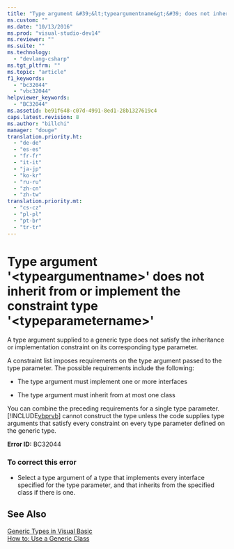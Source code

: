 ```yaml
---
title: "Type argument &#39;&lt;typeargumentname&gt;&#39; does not inherit from or implement the constraint type &#39;&lt;typeparametername&gt;&#39;"
ms.custom: ""
ms.date: "10/13/2016"
ms.prod: "visual-studio-dev14"
ms.reviewer: ""
ms.suite: ""
ms.technology: 
  - "devlang-csharp"
ms.tgt_pltfrm: ""
ms.topic: "article"
f1_keywords: 
  - "bc32044"
  - "vbc32044"
helpviewer_keywords: 
  - "BC32044"
ms.assetid: be91f648-c07d-4991-8ed1-28b1327619c4
caps.latest.revision: 8
ms.author: "billchi"
manager: "douge"
translation.priority.ht: 
  - "de-de"
  - "es-es"
  - "fr-fr"
  - "it-it"
  - "ja-jp"
  - "ko-kr"
  - "ru-ru"
  - "zh-cn"
  - "zh-tw"
translation.priority.mt: 
  - "cs-cz"
  - "pl-pl"
  - "pt-br"
  - "tr-tr"
---
```

# Type argument &#39;&lt;typeargumentname&gt;&#39; does not inherit from or implement the constraint type &#39;&lt;typeparametername&gt;&#39;
A type argument supplied to a generic type does not satisfy the inheritance or implementation constraint on its corresponding type parameter.  
  
 A constraint list imposes requirements on the type argument passed to the type parameter. The possible requirements include the following:  
  
-   The type argument must implement one or more interfaces  
  
-   The type argument must inherit from at most one class  
  
 You can combine the preceding requirements for a single type parameter. [!INCLUDE[vbprvb](../codequality/includes/vbprvb_md.md)] cannot construct the type unless the code supplies type arguments that satisfy every constraint on every type parameter defined on the generic type.  
  
 **Error ID:** BC32044  
  
### To correct this error  
  
-   Select a type argument of a type that implements every interface specified for the type parameter, and that inherits from the specified class if there is one.  
  
## See Also  
 [Generic Types in Visual Basic](../Topic/Generic%20Types%20in%20Visual%20Basic%20\(Visual%20Basic\).md)   
 [How to: Use a Generic Class](../Topic/How%20to:%20Use%20a%20Generic%20Class%20\(Visual%20Basic\).md)